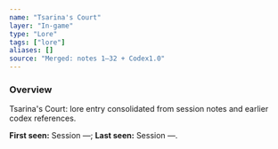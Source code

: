 ```yaml
---
name: "Tsarina's Court"
layer: "In-game"
type: "Lore"
tags: ["lore"]
aliases: []
source: "Merged: notes 1–32 + Codex1.0"
---
```

### Overview
Tsarina's Court: lore entry consolidated from session notes and earlier codex references.

**First seen:** Session —; **Last seen:** Session —.
